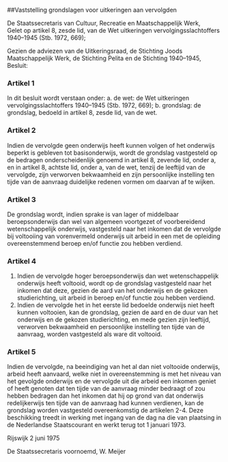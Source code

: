 <meta http-equiv='Content-Type' content='text/html; charset=utf-8' />

##Vaststelling grondslagen voor uitkeringen aan vervolgden

De Staatssecretaris van Cultuur, Recreatie en Maatschappelijk Werk,  
Gelet op artikel 8, zesde lid, van de Wet uitkeringen vervolgingsslachtoffers 1940–1945 (Stb. 1972, 669);

Gezien de adviezen van de Uitkeringsraad, de Stichting Joods Maatschappelijk Werk, de Stichting Pelita en de Stichting 1940–1945,
Besluit:    

### Artikel  1  

In dit besluit wordt verstaan onder:   a. de wet:   de Wet uitkeringen vervolgingsslachtoffers 1940–1945 (Stb. 1972, 669);    b. grondslag:   de grondslag, bedoeld in artikel 8, zesde lid, van de wet.    

### Artikel  2  

Indien de vervolgde geen onderwijs heeft kunnen volgen of het onderwijs beperkt is gebleven tot basisonderwijs, wordt de grondslag vastgesteld op de bedragen onderscheidenlijk genoemd in artikel 8, zevende lid, onder a, en in artikel 8, achtste lid, onder a, van de wet, tenzij de leeftijd van de vervolgde, zijn verworven bekwaamheid en zijn persoonlijke instelling ten tijde van de aanvraag duidelijke redenen vormen om daarvan af te wijken. 

### Artikel  3  

De grondslag wordt, indien sprake is van lager of middelbaar beroepsonderwijs dan wel van algemeen voortgezet of voorbereidend wetenschappelijk onderwijs, vastgesteld naar het inkomen dat de vervolgde bij voltooiing van vorenvermeld onderwijs uit arbeid in een met de opleiding overeenstemmend beroep en/of functie zou hebben verdiend. 

### Artikel  4  

1.  Indien de vervolgde hoger beroepsonderwijs dan wet wetenschappelijk onderwijs heeft voltooid, wordt op de grondslag vastgesteld naar het inkomen dat deze, gezien de aard van het onderwijs en de gekozen studierichting, uit arbeid in beroep en/of functie zou hebben verdiend.   
2.  Indien de vervolgde het in het eerste lid bedoelde onderwijs niet heeft kunnen voltooien, kan de grondslag, gezien de aard en de duur van het onderwijs en de gekozen studierichting, en mede gezien zijn leeftijd, verworven bekwaamheid en persoonlijke instelling ten tijde van de aanvraag, worden vastgesteld als ware dit voltooid.  

### Artikel  5  

Indien de vervolgde, na beeindiging van het al dan niet voltooide onderwijs, arbeid heeft aanvaard, welke niet in overeenstemming is met het niveau van het gevolgde onderwijs en de vervolgde uit die arbeid een inkomen geniet of heeft genoten dat ten tijde van de aanvraag minder bedraagt of zou hebben bedragen dan het inkomen dat hij op grond van dat onderwijs redelijkerwijs ten tijde van de aanvraag had kunnen verdienen, kan de grondslag worden vastgesteld overeenkomstig de artikelen 2-4. 
Deze beschikking treedt in werking met ingang van de dag na die van plaatsing in de Nederlandse Staatscourant en werkt terug tot 1 januari 1973.   

Rijswijk 
2 juni 1975    

De 
Staatssecretaris voornoemd, 
W.  Meijer      
